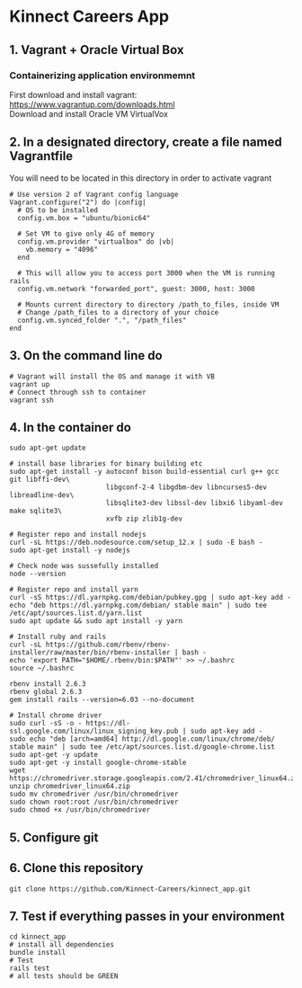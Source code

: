 # Kinnect Careers App

## 1. Vagrant + Oracle Virtual Box
### Containerizing application environmemnt
First download and install vagrant: https://www.vagrantup.com/downloads.html \
Download and install Oracle VM VirtualVox

## 2. In a designated directory, create a file named Vagrantfile
You will need to be located in this directory in order to activate vagrant
``` Vagrantfile
# Use version 2 of Vagrant config language
Vagrant.configure("2") do |config|
  # OS to be installed
  config.vm.box = "ubuntu/bionic64"

  # Set VM to give only 4G of memory
  config.vm.provider "virtualbox" do |vb|
    vb.memory = "4096"
  end

  # This will allow you to access port 3000 when the VM is running rails
  config.vm.network "forwarded_port", guest: 3000, host: 3000

  # Mounts current directory to directory /path_to_files, inside VM 
  # Change /path_files to a directory of your choice
  config.vm.synced_folder ".", "/path_files"
end
```

## 3. On the command line do
```
# Vagrant will install the OS and manage it with VB
vagrant up
# Connect through ssh to container
vagrant ssh
```

## 4. In the container do
```
sudo apt-get update

# install base libraries for binary building etc
sudo apt-get install -y autoconf bison build-essential curl g++ gcc git libffi-dev\
                        libgconf-2-4 libgdbm-dev libncurses5-dev libreadline-dev\
                        libsqlite3-dev libssl-dev libxi6 libyaml-dev make sqlite3\
                        xvfb zip zlib1g-dev

# Register repo and install nodejs 
curl -sL https://deb.nodesource.com/setup_12.x | sudo -E bash -
sudo apt-get install -y nodejs

# Check node was sussefully installed
node --version

# Register repo and install yarn
curl -sS https://dl.yarnpkg.com/debian/pubkey.gpg | sudo apt-key add -
echo "deb https://dl.yarnpkg.com/debian/ stable main" | sudo tee /etc/apt/sources.list.d/yarn.list
sudo apt update && sudo apt install -y yarn

# Install ruby and rails
curl -sL https://github.com/rbenv/rbenv-installer/raw/master/bin/rbenv-installer | bash -
echo 'export PATH="$HOME/.rbenv/bin:$PATH"' >> ~/.bashrc
source ~/.bashrc

rbenv install 2.6.3
rbenv global 2.6.3
gem install rails --version=6.03 --no-document

# Install chrome driver
sudo curl -sS -o - https://dl-ssl.google.com/linux/linux_signing_key.pub | sudo apt-key add -
sudo echo "deb [arch=amd64] http://dl.google.com/linux/chrome/deb/ stable main" | sudo tee /etc/apt/sources.list.d/google-chrome.list
sudo apt-get -y update
sudo apt-get -y install google-chrome-stable
wget https://chromedriver.storage.googleapis.com/2.41/chromedriver_linux64.zip
unzip chromedriver_linux64.zip
sudo mv chromedriver /usr/bin/chromedriver
sudo chown root:root /usr/bin/chromedriver
sudo chmod +x /usr/bin/chromedriver
```

## 5. Configure git

## 6. Clone this repository 
```
git clone https://github.com/Kinnect-Careers/kinnect_app.git
```

## 7. Test if everything passes in your environment
```
cd kinnect_app
# install all dependencies
bundle install
# Test
rails test
# all tests should be GREEN
```

